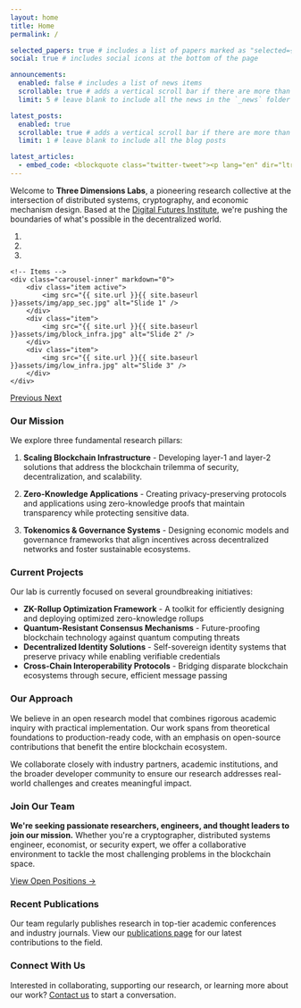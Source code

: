 ```yaml
---
layout: home
title: Home
permalink: /

selected_papers: true # includes a list of papers marked as "selected={true}"
social: true # includes social icons at the bottom of the page

announcements:
  enabled: false # includes a list of news items
  scrollable: true # adds a vertical scroll bar if there are more than 3 news items
  limit: 5 # leave blank to include all the news in the `_news` folder

latest_posts:
  enabled: true
  scrollable: true # adds a vertical scroll bar if there are more than 3 new posts items
  limit: 1 # leave blank to include all the blog posts

latest_articles:
  - embed_code: <blockquote class="twitter-tweet"><p lang="en" dir="ltr">We are a team of scientists and engineers researching and implementing blockchain protocols.</p>&mdash; ThreeDimensionsLabs (@3DimensionsLabs) <a href="https://twitter.com/3DimensionsLabs/status/1916219744203469029?ref_src=twsrc%5Etfw">April 26, 2025</a></blockquote> <script async src="https://platform.twitter.com/widgets.js" charset="utf-8"></script>
---
```


Welcome to **Three Dimensions Labs**, a pioneering research collective at the intersection of distributed systems,
cryptography, and economic mechanism design. Based at the [Digital Futures Institute](https://example.org), we're
pushing the boundaries of what's possible in the decentralized world.

<div markdown="0" id="carousel" class="carousel slide" data-ride="carousel" data-interval="4000" data-pause="hover" >
    <!-- Menu -->
    <ol class="carousel-indicators">
        <li data-target="#carousel" data-slide-to="0" class="active"></li>
        <li data-target="#carousel" data-slide-to="1"></li>
        <li data-target="#carousel" data-slide-to="2"></li>
    </ol>

    <!-- Items -->
    <div class="carousel-inner" markdown="0">
        <div class="item active">
            <img src="{{ site.url }}{{ site.baseurl }}assets/img/app_sec.jpg" alt="Slide 1" />
        </div>
        <div class="item">
            <img src="{{ site.url }}{{ site.baseurl }}assets/img/block_infra.jpg" alt="Slide 2" />
        </div>
        <div class="item">
            <img src="{{ site.url }}{{ site.baseurl }}assets/img/low_infra.jpg" alt="Slide 3" />
        </div>
    </div>

  <a class="left carousel-control" href="#carousel" role="button" data-slide="prev">
    <i class="fa fa-chevron-left"></i>
    <span class="sr-only">Previous</span>
  </a>
  <a class="right carousel-control" href="#carousel" role="button" data-slide="next">
    <i class="fa fa-chevron-right"></i>
    <span class="sr-only">Next</span>
  </a>
</div>

### Our Mission

We explore three fundamental research pillars:

1. **Scaling Blockchain Infrastructure** - Developing layer-1 and layer-2 solutions that address the blockchain trilemma
   of security, decentralization, and scalability.

2. **Zero-Knowledge Applications** - Creating privacy-preserving protocols and applications using zero-knowledge proofs
   that maintain transparency while protecting sensitive data.

3. **Tokenomics & Governance Systems** - Designing economic models and governance frameworks that align incentives
   across decentralized networks and foster sustainable ecosystems.

### Current Projects

Our lab is currently focused on several groundbreaking initiatives:

- **ZK-Rollup Optimization Framework** - A toolkit for efficiently designing and deploying optimized zero-knowledge
  rollups
- **Quantum-Resistant Consensus Mechanisms** - Future-proofing blockchain technology against quantum computing threats
- **Decentralized Identity Solutions** - Self-sovereign identity systems that preserve privacy while enabling verifiable
  credentials
- **Cross-Chain Interoperability Protocols** - Bridging disparate blockchain ecosystems through secure, efficient
  message passing

### Our Approach

We believe in an open research model that combines rigorous academic inquiry with practical implementation. Our work
spans from theoretical foundations to production-ready code, with an emphasis on open-source contributions that benefit
the entire blockchain ecosystem.

We collaborate closely with industry partners, academic institutions, and the broader developer community to ensure our
research addresses real-world challenges and creates meaningful impact.

### Join Our Team

**We're seeking passionate researchers, engineers, and thought leaders to join our mission.** Whether you're a
cryptographer, distributed systems engineer, economist, or security expert, we offer a collaborative environment to
tackle the most challenging problems in the blockchain space.

[View Open Positions →](https://example.org/careers)

### Recent Publications

Our team regularly publishes research in top-tier academic conferences and industry journals. View
our [publications page](/publications/) for our latest contributions to the field.

### Connect With Us

Interested in collaborating, supporting our research, or learning more about our work? [Contact us](#) to start a
conversation.
